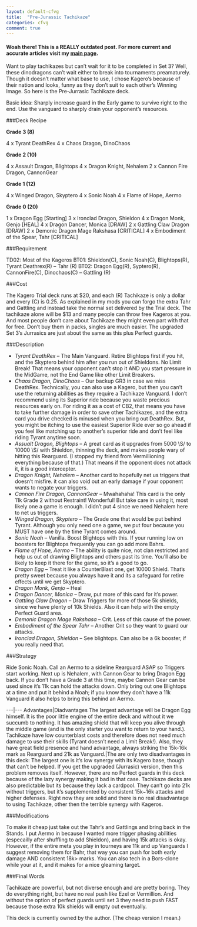 ```yaml
---
layout: default-cfvg
title:  "Pre-Jurassic Tachikaze"
categories: cfvg
comment: true
---
```

#### Woah there! This is a REALLY outdated post. For more current and accurate articles visit my [main page](/cfvg).

Want to play tachikazes but can’t wait for it to be completed in Set 3?
Well, these dinodragons can’t wait either to break into tournaments preamaturely.
Though it doesn’t matter what base to use, I chose Kagero’s because of their nation and looks, funny as they don’t suit to each other’s Winning Image.
So here is the Pre-Jurrasic Tachikaze deck.

Basic idea: Sharply increase guard in the Early game to survive right to the end. Use the vanguard to sharply drain your opponent’s resources.
<!-- more -->

###Deck Recipe

**Grade 3 (8)**

4 x Tyrant DeathRex
4 x Chaos Dragon, DinoChaos

**Grade 2 (10)**

4 x Assault Dragon, Blightops
4 x Dragon Knight, Nehalem
2 x Cannon Fire Dragon, CannonGear

**Grade 1 (12)**

4 x Winged Dragon, Skyptero
4 x Sonic Noah
4 x Flame of Hope, Aermo

**Grade 0 (20)**

1 x Dragon Egg   [Starting]
3 x Ironclad Dragon, Shieldon
4 x Dragon Monk, Genjo  [HEAL]
4 x Dragon Dancer, Monica [DRAW]
2 x Gattling Claw Dragon [DRAW]
2 x Demonic Dragon Mage Rakshasa [CRITICAL]
4 x Embodiment of the Spear, Tahr [CRITICAL]

###Requirement

TD02: Most of the Kageros
BT01: Shieldon(C), Sonic Noah(C), Blightops(R), Tyrant Deathrex(R)
– Tahr (R)
BT02: Dragon Egg(R), Syptero(R), CannonFire(C), Dinochaos(C)
– Gattling (R)

###Cost

The Kagero Trial deck runs at $20, and each (R) Tachikaze is only a dollar and every (C) is 0.25. As explained in my mods you can forgo the extra Tahr and Gattling and instead take the normal set delivered by the Trial deck.
The tachikaze alone will be $13 and many people can throw free Kageros at you. And most people don’t care about Tachikaze they might even part with that for free. Don’t buy them in packs, singles are much easier. The upgraded Set 3’s Jurrasics are just about the same as this plus Perfect guards.

###Description

 * _Tyrant DeathRex_ – The Main Vanguard. Retire Blightops first if you hit, and the Skyptero behind him after you run out of Shieldons. No Limit Break! That means your opponent can’t stop it AND you start pressure in the MidGame, not the End Game like other Limit Breakers.
 * _Chaos Dragon, DinoChaos_ – Our backup GR3 in case we miss DeathRex. Technically, you can also use a Kagero, but then you can’t use the returning abilities as they require a Tachikaze Vanguard. I don’t recommend using its Superior ride because you waste precious resources early on. For riding it as a cost of CB2, that means you have to take further damage in order to save other Tachikazes, and the extra card you drive checked is minused when you bring out DeathRex. But, you might be itching to use the easiest Superior Ride ever so go ahead if you feel like matching up to another’s superior ride and don’t feel like riding Tyrant anytime soon.
 * _Assualt Dragon, Blightops_ – A great card as it upgrades from 5000 \S/ to 10000 \S/ with Shieldon, thinning the deck, and makes people wary of hitting this Rearguard. (I stopped my friend from Vermillioning everything because of that.) That means if the opponent does not attack it, it is a good intercepter.
 * _Dragon Knight, Nehalem_ – Another card to hopefully net us triggers that doesn’t misfire. it can also void out an early damage if your opponent wants to negate your triggers.
 * _Cannon Fire Dragon, CannonGear_ – Mwahahaha! This card is the only 11k Grade 2 without Restraint! Wonderful! But take care in using it, most likely one a game is enough. I didn’t put 4 since we need Nehalem here to net us triggers.
 * _Winged Dragon, Skyptero_ – The Grade one that would be put behind Tyrant. Although you only need one a game, we put four because you MUST have one by the time Tyrant comes around.
 * _Sonic Noah_ – Vanilla. Boost Blightops with this. If your running low on boosters for Blightops frequently you can go add more Bahrs.
 * _Flame of Hope, Aermo_ – The ability is quite nice, not clan restricted and help us out of drawing Blightops and others past its time. You’ll also be likely to keep it there for the game, so it’s a good to go.
 * _Dragon Egg_ – Treat it like a CounterBlast one, get 10000 Shield. That’s pretty sweet because you always have it and its a safeguard for retire effects until we get Skyptero.
 * _Dragon Monk, Genjo_ – Heal
 * _Dragon Dancer, Monica_ – Draw, put more of this card for it’s power.
 * _Gattling Claw Dragon_ – Draw Triggers for more of those 5k shields, since we have plenty of 10k Shields. Also it can help with the empty Perfect Guard area.
 * _Demonic Dragon Mage Rakshasa_ – Crit. Less of this cause of the power.
 * _Embodiment of the Spear Tahr_ – Another Crit so they want to guard our attacks.
 * _Ironclad Dragon, Shieldon_ – See blightops. Can also be a 6k booster, if you really need that.

###Strategy

Ride Sonic Noah. Call an Aermo to a sideline Rearguard ASAP so Triggers start working. Next up is Nehalem, with Cannon Gear to bring Dragon Egg back. If you don’t have a Grade 3 at this time, maybe Cannon Gear can be used since it’s 11k can hold the attacks down. Only bring out one Blightops at a time and put it behind a Noah; if you know they don’t have a 11k Vanguard it also helps to bring this behind an Aermo.

---|---
Advantages|Diadvantages
The largest advantage will be Dragon Egg himself. It is the poor little engine of the entire deck and without it we succumb to nothing. It has amazing shield that will keep you alive through the middle game (and is the only starter you want to return to your hand.). Tachikaze have low counterblast costs and therefore does not need much damage to use their skills (Tyrant doesn’t need a Limit Break!). Also, they have great field presence and hand advantage, always striking the 15k-16k mark as Rearguard and 21k as Vanguard.|The are only two disadvantages in this deck: The largest one is it’s low synergy with its Kagero base, though that can’t be helped. If you get the upgraded (Jurrasic) version, then this problem removes itself. However, there are no Perfect guards in this deck because of the lazy synergy making it bad in that case. Tachikaze decks are also predictable but its because they lack a cardpool. They can’t go into 21k without triggers, but it’s supplemented by consistent 15k~16k attacks and higher defenses. Right now they are solid and there is no real disadvantage to using Tachikaze, other then the terrible synergy with Kageros.

###Modifications

To make it cheap just take out the Tahr’s and Gattlings and bring back in the Stands. I put Aermo in because I wanted more trigger phasing abilities (especailly after shuffling to add Shieldon), and having 15k attacks is okay. However, if the entire meta you play in tourneys are 11k and up Vanguards I suggest removing them for Bahr, that way you can push for both early damage AND consistent 18k> marks. You can also tech in a Bors-clone while your at it, and it makes for a nice gleaming target.

###Final Words

Tachikaze are powerful, but not diverse enough and are pretty boring. They do everything right, but have no real push like Ezel or Vermillion. And without the option of perfect guards until set 3 they need to push FAST because those extra 10k shields will empty out eventually.

This deck is currently owned by the author. (The cheap version I mean.)<i class="fa fa-stop"></i>